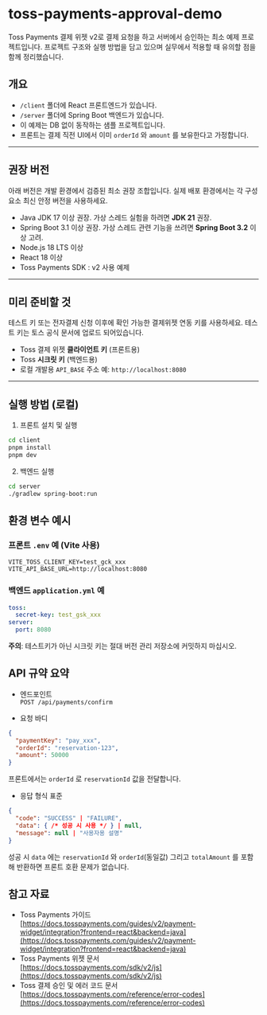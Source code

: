 # toss-payments-approval-demo

Toss Payments 결제 위젯 v2로 결제 요청을 하고 서버에서 승인하는 최소 예제 프로젝트입니다.
프로젝트 구조와 실행 방법을 담고 있으며 실무에서 적용할 때 유의할 점을 함께 정리했습니다.


## 개요

- `/client` 폴더에 React 프론트엔드가 있습니다.
- `/server` 폴더에 Spring Boot 백엔드가 있습니다.
- 이 예제는 DB 없이 동작하는 샘플 프로젝트입니다.
- 프론트는 결제 직전 UI에서 이미 `orderId` 와 `amount` 를 보유한다고 가정합니다.

---

## 권장 버전

아래 버전은 개발 환경에서 검증된 최소 권장 조합입니다. 실제 배포 환경에서는 각 구성요소 최신 안정 버전을 사용하세요.

- Java JDK 17 이상 권장. 가상 스레드 실험을 하려면 **JDK 21** 권장.
- Spring Boot 3.1 이상 권장. 가상 스레드 관련 기능을 쓰려면 **Spring Boot 3.2** 이상 고려.
- Node.js 18 LTS 이상
- React 18 이상
- Toss Payments SDK : v2 사용 예제

---

## 미리 준비할 것
테스트 키 또는 전자결제 신청 이후에 확인 가능한 결제위젯 연동 키를 사용하세요. 테스트 키는 토스 공식 문서에 업로드 되어있습니다.

- Toss 결제 위젯 **클라이언트 키** (프론트용)
- Toss **시크릿 키** (백엔드용)
- 로컬 개발용 `API_BASE` 주소 예: `http://localhost:8080`

---

## 실행 방법 (로컬)

1. 프론트 설치 및 실행

```bash
cd client
pnpm install
pnpm dev
```

2. 백엔드 실행

```bash
cd server
./gradlew spring-boot:run
```



## 환경 변수 예시

### 프론트 `.env` 예 (Vite 사용)

```
VITE_TOSS_CLIENT_KEY=test_gck_xxx
VITE_API_BASE_URL=http://localhost:8080
```

### 백엔드 `application.yml` 예

```yaml
toss:
  secret-key: test_gsk_xxx
server:
  port: 8080
```

**주의**: 테스트키가 아닌 시크릿 키는 절대 버전 관리 저장소에 커밋하지 마십시오.



## API 규약 요약

- 엔드포인트\
  `POST /api/payments/confirm`

- 요청 바디

```json
{
  "paymentKey": "pay_xxx",
  "orderId": "reservation-123",
  "amount": 50000
}
```

프론트에서는 `orderId` 로 `reservationId` 값을 전달합니다.

- 응답 형식 표준

```json
{
  "code": "SUCCESS" | "FAILURE",
  "data": { /* 성공 시 사용 */ } | null,
  "message": null | "사용자용 설명"
}
```

성공 시 `data` 에는 `reservationId` 와 `orderId`(동일값) 그리고 `totalAmount` 를 포함해 반환하면 프론트 호환 문제가 없습니다.




## 참고 자료
- Toss Payments 가이드\
  [https://docs.tosspayments.com/guides/v2/payment-widget/integration?frontend=react&backend=java](https://docs.tosspayments.com/guides/v2/payment-widget/integration?frontend=react&backend=java)
- Toss Payments 위젯 문서\
  [https://docs.tosspayments.com/sdk/v2/js](https://docs.tosspayments.com/sdk/v2/js)
- Toss 결제 승인 및 에러 코드 문서\
  [https://docs.tosspayments.com/reference/error-codes](https://docs.tosspayments.com/reference/error-codes)



